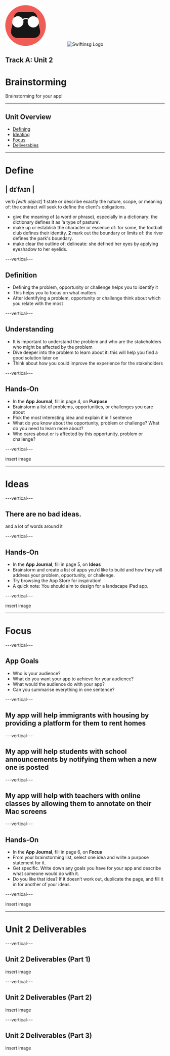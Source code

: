 <div style="text-align: left">
    <img src="/assets/tinkercademy.png" alt="Tinkercademy Logo" height="128px">
    <img src="https://raw.githubusercontent.com/swiftinsg/branding/main/logos/icons/png/coloured%20-%20dark%20background.png" alt="Swiftinsg Logo" height="128px" style="margin-left: 64px;">
</div>

## Track A: Unit 2
# Brainstorming

Brainstorming for your app!

---

## Unit Overview
- [Defining](#define)
- [Ideating](#ideas)
- [Focus](#focus)
- [Deliverables](#unit-2-deliverables)

---

# Define
## | dɪˈfʌɪn |
verb *[with object]*
**1** state or describe exactly the nature, scope, or meaning of: the contract will seek to define the client's obligations.
 - give the meaning of (a word or phrase), especially in a dictionary: the dictionary defines it as ‘a type of pasture’.
 - make up or establish the character or essence of: for some, the football club defines their identity. 
**2** mark out the boundary or limits of: the river defines the park's boundary.
- make clear the outline of; delineate: she defined her eyes by applying eyeshadow to her eyelids.


---vertical---

## Definition
- Defining the problem, opportunity or challenge helps you to identify it
- This helps you to focus on what matters
- After identifying a problem, opportunity or challenge think about which you relate with the most

---vertical---

## Understanding
- It is important to understand the problem and who are the stakeholders who might be affected by the problem
- Dive deeper into the problem to learn about it: this will help you find a good solution later on
- Think about how you could improve the experience for the stakeholders

---vertical---

## Hands-On
- In the **App Journal**, fill in page 4, on **Purpose**
- Brainstorm a list of problems, opportunities, or challenges you care about
- Pick the most interesting idea and explain it in 1 sentence
- What do you know about the opportunity, problem or challenge? What do you need to learn more about?
- Who cares about or is affected by this opportunity, problem or challenge?

---vertical---

insert image

---

# Ideas

---vertical---

## There are no bad ideas.
and a lot of words around it

---vertical---

## Hands-On
- In the **App Journal**, fill in page 5, on **Ideas**
- Brainstorm and create a list of apps you’d like to build and how they will address your problem, opportunity, or challenge.
- Try browsing the App Store for inspiration!
- A quick note: You should aim to design for a landscape iPad app.

---vertical---

insert image

---

# Focus

---vertical---

## App Goals
- Who is your audience?
- What do you want your app to achieve for your audience?
- What would the audience do with your app?
- Can you summarise everything in one sentence?

---vertical---

## My app will help immigrants with housing by providing a platform for them to rent homes

---vertical---

## My app will help students with school announcements by notifying them when a new one is posted

---vertical---

## My app will help with teachers with online classes by allowing them to annotate on their Mac screens

---vertical---

## Hands-On
- In the **App Journal**, fill in page 6, on **Focus**
- From your brainstorming list, select one idea and write a purpose statement for it.
- Get specific. Write down any goals you have for your app and describe what someone would do with it.
- Do you like that idea? If it doesn’t work out, duplicate the page, and fill it in for another of your ideas.

---vertical---

insert image

---

# Unit 2 Deliverables

---vertical---

## Unit 2 Deliverables (Part 1)
insert image

---vertical---

## Unit 2 Deliverables (Part 2)
insert image

---vertical---

## Unit 2 Deliverables (Part 3)
insert image
